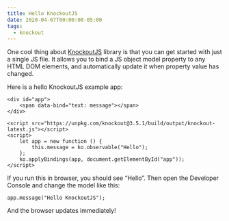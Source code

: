 ```yaml
---
title: Hello KnockoutJS
date: 2020-04-07T00:00:00-05:00
tags:
  - knockout
---
```


One cool thing about [KnockoutJS](https://knockoutjs.com/) library is that you can get started with just a single JS file. It allows you to bind a JS object model property to any HTML DOM elements, and automatically update it when property value has changed.

Here is a hello KnockoutJS example app:

```
<div id="app">
    <span data-bind="text: message"></span>
</div>

<script src="https://unpkg.com/knockout@3.5.1/build/output/knockout-latest.js"></script>
<script>
    let app = new function () {
        this.message = ko.observable("Hello");
    };
    ko.applyBindings(app, document.getElementById("app"));
</script>
```

If you run this in browser, you should see “Hello”. Then open the Developer Console and change the model like this:

```
app.message("Hello KnockoutJS");
```

And the browser updates immediately!
